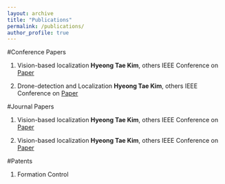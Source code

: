 ```yaml
---
layout: archive
title: "Publications"
permalink: /publications/
author_profile: true
---
```


#Conference Papers

1. Vision-based localization 
**Hyeong Tae Kim**, others
IEEE Conference on 
[Paper](https://ieeexplore.ieee.org/Xplore/home.jsp)
  
2. Drone-detection and Localization
**Hyeong Tae Kim**, others
IEEE Conference on 
[Paper](https://ieeexplore.ieee.org/Xplore/home.jsp)
  
#Journal Papers

1. Vision-based localization 
**Hyeong Tae Kim**, others
IEEE Conference on 
[Paper](https://ieeexplore.ieee.org/Xplore/home.jsp)
  
2. Vision-based localization 
**Hyeong Tae Kim**, others
IEEE Conference on 
[Paper](https://ieeexplore.ieee.org/Xplore/home.jsp)
  
#Patents

1. Formation Control




